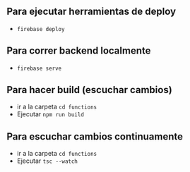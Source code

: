 ## Para ejecutar herramientas de deploy
- `firebase deploy`

## Para correr backend localmente
- `firebase serve`

## Para hacer build (escuchar cambios)
- ir a la carpeta `cd functions`
- Ejecutar `npm run build`

## Para escuchar cambios continuamente
- ir a la carpeta `cd functions`
- Ejecutar `tsc --watch`